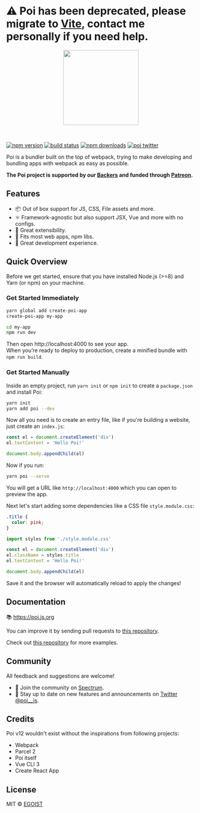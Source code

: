 # ⚠️ Poi has been deprecated, please migrate to [Vite](https://vitejs.dev), contact me personally if you need help.

<p align="center">
  <img src="https://i.loli.net/2018/09/12/5b98e77352c9d.png" width="200">
  </p>
<br>

[![npm version](https://badgen.net/npm/v/poi)](https://npm.im/poi) [![build status](https://badgen.net/circleci/github/egoist/poi/master)](https://circleci.com/gh/egoist/poi/tree/master) [![npm downloads](https://badgen.net/npm/dm/poi)](https://npm.im/poi) [![poi twitter](https://badgen.net/badge//@poi__js/1da1f2?icon=twitter)](https://twitter.com/poi__js)

Poi is a bundler built on the top of webpack, trying to make developing and bundling apps with webpack as easy as possible.

**The Poi project is supported by our [Backers](./BACKERS.md) and funded through [Patreon](https://patreon.com/egoist).**

## Features

- 📦 Out of box support for JS, CSS, File assets and more.
- ⚛ Framework-agnostic but also support JSX, Vue and more with no configs.
- 🔌 Great extensibility.
- 🐙 Fits most web apps, npm libs.
- 🚨 Great development experience.

## Quick Overview

Before we get started, ensure that you have installed Node.js (>=8) and Yarn (or npm) on your machine.

### Get Started Immediately

```bash
yarn global add create-poi-app
create-poi-app my-app

cd my-app
npm run dev
```

Then open http://localhost:4000 to see your app.<br>
When you’re ready to deploy to production, create a minified bundle with `npm run build`.

### Get Started Manually

Inside an empty project, run `yarn init` or `npm init` to create a `package.json` and install Poi:

```bash
yarn init
yarn add poi --dev
```

Now all you need is to create an entry file, like if you're building a website, just create an `index.js`:

```js
const el = document.createElement('div')
el.textContent = 'Hello Poi!'

document.body.appendChild(el)
```

Now if you run:

```bash
yarn poi --serve
```

You will get a URL like `http://localhost:4000` which you can open to preview the app.

Next let's start adding some dependencies like a CSS file `style.module.css`:

```css
.title {
  color: pink;
}
```

```js
import styles from './style.module.css'

const el = document.createElement('div')
el.className = styles.title
el.textContent = 'Hello Poi!'

document.body.appendChild(el)
```

Save it and the browser will automatically reload to apply the changes!

## Documentation

📚 https://poi.js.org

You can improve it by sending pull requests to [this repository](https://github.com/poi-bundler/website).

Check out [this repository](https://github.com/poi-bundler/examples) for more examples.

## Community

All feedback and suggestions are welcome!

- 💬 Join the community on [Spectrum](https://spectrum.chat/poi).
- 📣 Stay up to date on new features and announcements on [Twitter @poi\_\_js](https://twitter.com/poi__js).

## Credits

Poi v12 wouldn't exist without the inspirations from following projects:

- Webpack
- Parcel 2
- Poi itself
- Vue CLI 3
- Create React App

## License

MIT &copy; [EGOIST](https://egoist.sh)
